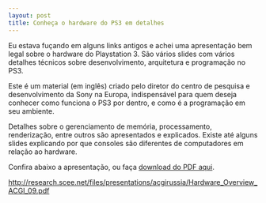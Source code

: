 ```yaml
---
layout: post
title: Conheça o hardware do PS3 em detalhes
---
```


Eu estava fuçando em alguns links antigos e achei uma apresentação bem legal sobre o hardware do Playstation 3. São vários slides com vários detalhes técnicos sobre desenvolvimento, arquitetura e programação no PS3.

Este é um material (em inglês) criado pelo diretor do centro de pesquisa e desenvolvimento da Sony na Europa, indispensável para quem deseja conhecer como funciona o PS3 por dentro, e como é a programação em seu ambiente.

Detalhes sobre o gerenciamento de memória, processamento, renderização, entre outros são apresentados e explicados. Existe até alguns slides explicando por que consoles são diferentes de computadores em relação ao hardware.

Confira abaixo a apresentação, ou faça [download do PDF aqui](http://research.scee.net/files/presentations/acgirussia/Hardware_Overview_ACGI_09.pdf "Arquitetura do PS3").

http://research.scee.net/files/presentations/acgirussia/Hardware_Overview_ACGI_09.pdf
